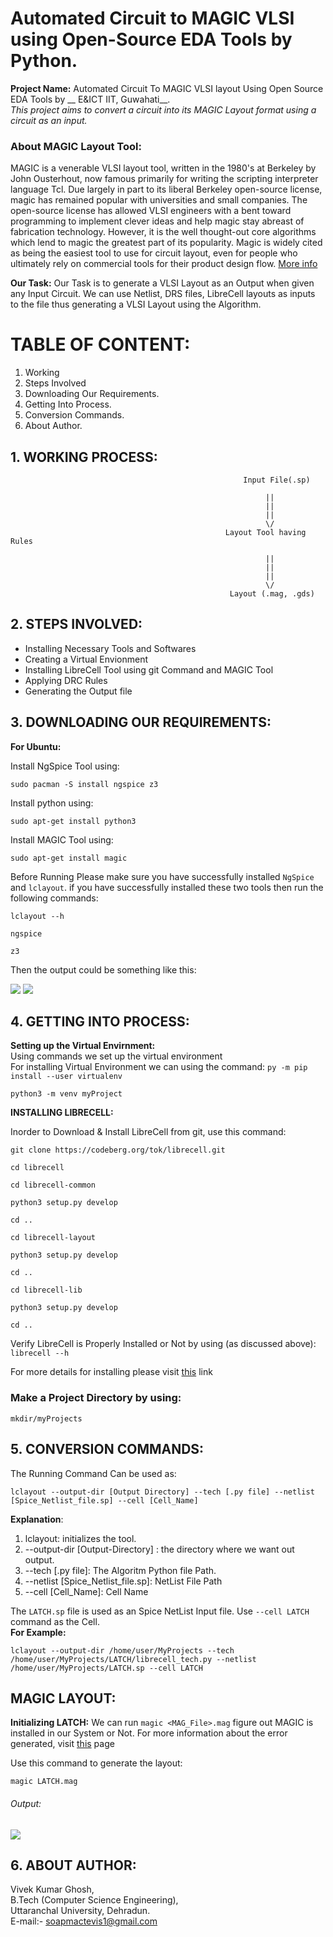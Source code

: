# Automated Circuit to MAGIC VLSI using Open-Source EDA Tools by Python.

__Project Name:__ Automated Circuit To MAGIC VLSI layout Using Open Source EDA Tools by __ E&ICT IIT, Guwahati__.<br>
<i>This project aims to convert a circuit into its MAGIC Layout format using a circuit as an input. </i>

<h3>About MAGIC Layout Tool: </h3>
<p>MAGIC is a venerable VLSI layout tool, written in the 1980's at Berkeley by John Ousterhout, now famous primarily for writing the scripting interpreter language Tcl. Due largely in part to its liberal Berkeley open-source license, magic has remained popular with universities and small companies. The open-source license has allowed VLSI engineers with a bent toward programming to implement clever ideas and help magic stay abreast of fabrication technology. However, it is the well thought-out core algorithms which lend to magic the greatest part of its popularity. Magic is widely cited as being the easiest tool to use for circuit layout, even for people who ultimately rely on commercial tools for their product design flow. <a href="http://opencircuitdesign.com/magic/">More info</a></p>

__Our Task:__
Our Task is to generate a VLSI Layout as an Output when given any Input Circuit. We can use Netlist, DRS files, LibreCell layouts as inputs to the file thus generating a VLSI Layout using the Algorithm.

# TABLE OF CONTENT:
1. Working
2. Steps Involved
3. Downloading Our Requirements.
4. Getting Into Process.
5. Conversion Commands.
6. About Author.

## 1. WORKING PROCESS:
```
                                                    Input File(.sp)

                                                         ||
                                                         ||
                                                         ||
                                                         \/
                                                Layout Tool having Rules

                                                         ||
                                                         ||
                                                         ||
                                                         \/
                                                 Layout (.mag, .gds)

````

## 2. STEPS INVOLVED:

- Installing Necessary Tools and Softwares
- Creating a Virtual Envionment
- Installing LibreCell Tool using git Command and MAGIC Tool
- Applying DRC Rules
- Generating the Output file


## 3. DOWNLOADING OUR REQUIREMENTS: 

__For Ubuntu:__

Install NgSpice Tool using: 
```
sudo pacman -S install ngspice z3
```

Install python using: 
```
sudo apt-get install python3
```

Install MAGIC Tool using:

```
sudo apt-get install magic
```
Before Running Please make sure you have successfully installed `NgSpice` and `lclayout`. if you have successfully installed these two tools then run the following commands:
```
lclayout --h
```
```
ngspice

z3
```

Then the output could be something like this:

<img src ="https://github.com/itsvivekghosh/automated-circuit-to-MAGIC-vlsi-using-eda-tool/blob/master/Images/lclayout%20-%20-h.png">

<img src ="https://github.com/itsvivekghosh/automated-circuit-to-MAGIC-vlsi-using-eda-tool/blob/master/Images/ngspice_z3.png">


## 4. GETTING INTO PROCESS:

__Setting up the Virtual Envirnment:__<br>
Using commands we set up the virtual environment<br>
For installing Virtual Environment we can using the command:
`py -m pip install --user virtualenv`

```
python3 -m venv myProject
```

__INSTALLING LIBRECELL:__

Inorder to Download & Install LibreCell from git, use this command:
```
git clone https://codeberg.org/tok/librecell.git

cd librecell
```

```
cd librecell-common

python3 setup.py develop

cd ..
```

```
cd librecell-layout

python3 setup.py develop

cd ..
```

```
cd librecell-lib

python3 setup.py develop

cd ..
```
Verify LibreCell is Properly Installed or Not by using (as discussed above):
`librecell --h`

For more details for installing please visit <a href="https://codeberg.org/tok/librecell#:~:text=Installing%20from%20git&text=Install%20from%20git%3A,setup.py%20develop%20cd%20..">this</a> link

<h3>Make a Project Directory by using:</h3>

 `mkdir/myProjects`
 
 
 ## 5. CONVERSION COMMANDS:
 
 The Running Command Can be used as:
 ```
 lclayout --output-dir [Output Directory] --tech [.py file] --netlist [Spice_Netlist_file.sp] --cell [Cell_Name]
 ````
 
 __Explanation__:
 1. lclayout: initializes the tool.
 2. --output-dir [Output-Directory] : the directory where we want out output.
 3. --tech [.py file]: The Algoritm Python file Path.
 4. --netlist [Spice_Netlist_file.sp]: NetList File Path
 5. --cell [Cell_Name]: Cell Name
 
The `LATCH.sp` file is used as an Spice NetList Input file. Use `--cell LATCH` command as the Cell.  <br>__For Example:__
 ```
 lclayout --output-dir /home/user/MyProjects --tech /home/user/MyProjects/LATCH/librecell_tech.py --netlist /home/user/MyProjects/LATCH.sp --cell LATCH
 ```
 
 ## MAGIC LAYOUT:  
 
 __Initializing LATCH:__ We can run `magic <MAG_File>.mag` figure out MAGIC is installed in our System or Not.
 For more information about the error generated, visit <a href="https://www.systutorials.com/docs/linux/man/5-mag/">this</a> page
 
 Use this command to generate the layout:
 ```
 magic LATCH.mag
 ```
 
 <h6>Output: </h6>
 
 <img src ="https://github.com/itsvivekghosh/automated-circuit-to-MAGIC-vlsi-using-eda-tool/blob/master/Images/LATCH1.png">
 
## 6. ABOUT AUTHOR:
 Vivek Kumar Ghosh, <br>
 B.Tech (Computer Science Engineering), <br>
 Uttaranchal University, Dehradun. <br>
 E-mail:- soapmactevis1@gmail.com
